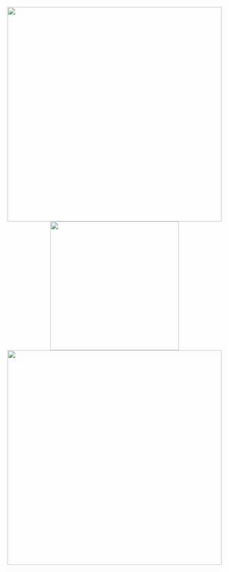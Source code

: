 <p align = "center">
  <img src = "https://github-readme-stats.vercel.app/api?username=ApoorvGit&show_icons=true&theme=dark" width = 500>
  <img src = "https://github-readme-stats.vercel.app/api/top-langs/?username=ApoorvGit&theme=dark" width = 300><br>
  <img src = "https://github-readme-streak-stats.herokuapp.com/?user=ApoorvGit&theme=dark&hide_border=true" width = 500>
</p>
